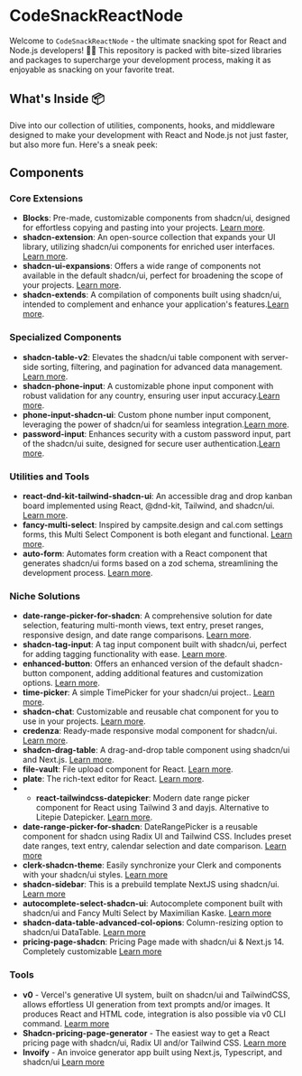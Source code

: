 # CodeSnackReactNode

Welcome to `CodeSnackReactNode` - the ultimate snacking spot for React and Node.js developers! 🚀🍪 This repository is packed with bite-sized libraries and packages to supercharge your development process, making it as enjoyable as snacking on your favorite treat.

## What's Inside 📦

Dive into our collection of utilities, components, hooks, and middleware designed to make your development with React and Node.js not just faster, but also more fun. Here's a sneak peek:

## Components

### Core Extensions
- **Blocks**: Pre-made, customizable components from shadcn/ui, designed for effortless copying and pasting into your projects. [Learn more](https://ui.shadcn.com/blocks).
- **shadcn-extension**: An open-source collection that expands your UI library, utilizing shadcn/ui components for enriched user interfaces. [Learn more](https://github.com/BelkacemYerfa/shadcn-extension).
- **shadcn-ui-expansions**: Offers a wide range of components not available in the default shadcn/ui, perfect for broadening the scope of your projects. [Learn more](https://github.com/hsuanyi-chou/shadcn-ui-expansions).
- **shadcn-extends**: A compilation of components built using shadcn/ui, intended to complement and enhance your application's features.[Learn more](https://github.com/lucioew28/extends).

### Specialized Components
- **shadcn-table-v2**: Elevates the shadcn/ui table component with server-side sorting, filtering, and pagination for advanced data management. [Learn more](https://github.com/sadmann7/shadcn-table).   
- **shadcn-phone-input**: A customizable phone input component with robust validation for any country, ensuring user input accuracy.[Learn more](https://github.com/omeralpi/shadcn-phone-input).
- **phone-input-shadcn-ui**: Custom phone number input component, leveraging the power of shadcn/ui for seamless integration.[Learn more](https://github.com/lucioew28/extends).
- **password-input**: Enhances security with a custom password input, part of the shadcn/ui suite, designed for secure user authentication.[Learn more](https://gist.github.com/mjbalcueva/b21f39a8787e558d4c536bf68e267398).

### Utilities and Tools
- **react-dnd-kit-tailwind-shadcn-ui**: An accessible drag and drop kanban board implemented using React, @dnd-kit, Tailwind, and shadcn/ui. [Learn more](https://github.com/Georgegriff/react-dnd-kit-tailwind-shadcn-ui). 
- **fancy-multi-select**: Inspired by campsite.design and cal.com settings forms, this Multi Select Component is both elegant and functional. [Learn more](https://craft.mxkaske.dev/post/fancy-multi-select). 
- **auto-form**: Automates form creation with a React component that generates shadcn/ui forms based on a zod schema, streamlining the development process. [Learn more](https://github.com/vantezzen/auto-form). 

### Niche Solutions
- **date-range-picker-for-shadcn**: A comprehensive solution for date selection, featuring multi-month views, text entry, preset ranges, responsive design, and date range comparisons. [Learn more](https://github.com/johnpolacek/date-range-picker-for-shadcn). 
- **shadcn-tag-input**: A tag input component built with shadcn/ui, perfect for adding tagging functionality with ease. [Learn more](https://github.com/JaleelB/shadcn-tag-input). 
- **enhanced-button**: Offers an enhanced version of the default shadcn-button component, adding additional features and customization options. [Learn more](https://github.com/jakobhoeg/enhanced-button).
- **time-picker**: A simple TimePicker for your shadcn/ui project.. [Learn more](https://github.com/openstatusHQ/time-picker).
- **shadcn-chat**: Customizable and reusable chat component for you to use in your projects. [Learn more](https://github.com/jakobhoeg/shadcn-chat).
- **credenza**: Ready-made responsive modal component for shadcn/ui. [Learn more](https://credenza.rdev.pro/).
- **shadcn-drag-table**: A drag-and-drop table component using shadcn/ui and Next.js. [Learn more](https://github.com/zenoncao/shadcn-drag-table). 
- **file-vault**: File upload component for React. [Learn more](https://github.com/ManishBisht777/file-vault). 
- **plate**: The rich-text editor for React. [Learn more](https://github.com/udecode/plate).
- - **react-tailwindcss-datepicker**: Modern date range picker component for React using Tailwind 3 and dayjs. Alternative to Litepie Datepicker. [Learn more](https://github.com/onesine/react-tailwindcss-datepicker).
- **date-range-picker-for-shadcn**: DateRangePicker is a reusable component for shadcn using Radix UI and Tailwind CSS. Includes preset date ranges, text entry, calendar selection and date comparison. [Learn more](https://github.com/johnpolacek/date-range-picker-for-shadcn)
- **clerk-shadcn-theme**: Easily synchronize your Clerk <SignIn /> and <SignUp /> components with your shadcn/ui styles. [Learn more](https://github.com/stormynight9/clerk-shadcn-theme)
- **shadcn-sidebar**: This is a prebuild template NextJS using shadcn/ui. [Learn more](https://github.com/Yudian00/shadcn-sidebar)
- **autocomplete-select-shadcn-ui**: Autocomplete component built with shadcn/ui and Fancy Multi Select by Maximilian Kaske. [Learn more](https://www.armand-salle.fr/post/autocomplete-select-shadcn-ui)
- **shadcn-data-table-advanced-col-opions**: Column-resizing option to shadcn/ui DataTable. [Learn more](https://github.com/danielagg/shadcn-data-table-advanced-col-opions)
- **pricing-page-shadcn**: Pricing Page made with shadcn/ui & Next.js 14. Completely customizable [Learn more](https://github.com/m4nute/pricing-page-shadcn)

### Tools
- **v0** - Vercel's generative UI system, built on shadcn/ui and TailwindCSS, allows effortless UI generation from text prompts and/or images. It produces React and HTML code, integration is also possible via v0 CLI command. [Learm more](https://v0.dev/)
- **Shadcn-pricing-page-generator** - The easiest way to get a React pricing page with shadcn/ui, Radix UI and/or Tailwind CSS. [Learn more](https://shipixen.com/shadcn-pricing-page)
- **Invoify** - An invoice generator app built using Next.js, Typescript, and shadcn/ui [Learn more](https://github.com/aliabb01/invoify)



